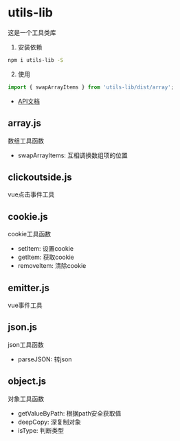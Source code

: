# utils-lib
这是一个工具类库
1. 安装依赖
```bash
npm i utils-lib -S
```
2. 使用
```js
import { swapArrayItems } from 'utils-lib/dist/array';
```
- [API文档](https://soneway.github.io/utils-lib/out/global.html)

## array.js
数组工具函数
- swapArrayItems: 互相调换数组项的位置

## clickoutside.js
vue点击事件工具

## cookie.js
cookie工具函数
- setItem: 设置cookie
- getItem: 获取cookie
- removeItem: 清除cookie

## emitter.js
vue事件工具

## json.js
json工具函数
- parseJSON: 转json

## object.js
对象工具函数
- getValueByPath: 根据path安全获取值
- deepCopy: 深复制对象
- isType: 判断类型
